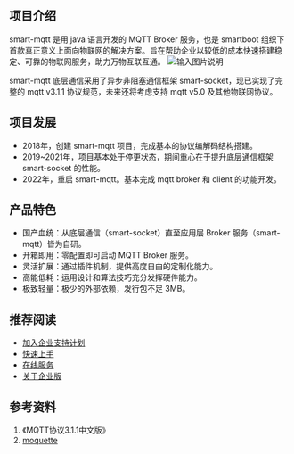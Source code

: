 ## 项目介绍
smart-mqtt 是用 java 语言开发的 MQTT Broker 服务，也是 smartboot 组织下首款真正意义上面向物联网的解决方案。旨在帮助企业以较低的成本快速搭建稳定、可靠的物联网服务，助力万物互联互通。
![输入图片说明](https://smartboot.tech/assets/img/framework.7f1623ff.png)

smart-mqtt 底层通信采用了异步非阻塞通信框架 smart-socket，现已实现了完整的 mqtt v3.1.1 协议规范，未来还将考虑支持 mqtt v5.0 及其他物联网协议。

## 项目发展
- 2018年，创建 smart-mqtt 项目，完成基本的协议编解码结构搭建。
- 2019~2021年，项目基本处于停更状态，期间重心在于提升底层通信框架 smart-socket 的性能。
- 2022年，重启 smart-mqtt。基本完成 mqtt  broker 和 client 的功能开发。

## 产品特色

- 国产血统：从底层通信（smart-socket）直至应用层 Broker 服务（smart-mqtt）皆为自研。
- 开箱即用：零配置即可启动 MQTT Broker 服务。
- 灵活扩展：通过插件机制，提供高度自由的定制化能力。
- 高能低耗：运用设计和算法技巧充分发挥硬件能力。
- 极致轻量：极少的外部依赖，发行包不足 3MB。


## 推荐阅读
- [加入企业支持计划](https://smartboot.gitee.io/smart-mqtt/)
- [快速上手](https://smartboot.gitee.io/smart-mqtt/quickstart.html)
- [在线服务](https://smartboot.gitee.io/smart-mqtt/service.html)
- [关于企业版](https://smartboot.gitee.io/smart-mqtt/enterprise.html)


## 参考资料
1. 《MQTT协议3.1.1中文版》
2. [moquette](https://github.com/moquette-io/moquette)